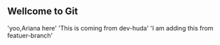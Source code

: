 ## Wellcome to Git

'yoo,Ariana here'
'This is coming from dev-huda'
'I am adding this from featuer-branch'
